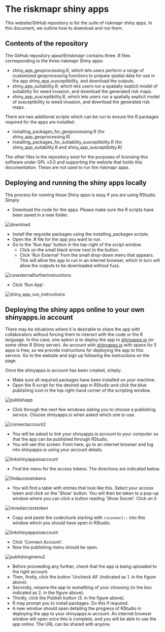 # The riskmapr shiny apps

This website/GitHub repository is for the suite of riskmapr shiny apps. In this document, we outline how to download and run them. 

## Contents of the repository

The GitHub repository apear9/riskmapr contains three .R files corresponding to the three riskmapr Shiny apps:

* shiny_app_geoprocessing.R, which lets users perform a range of customized geoprocessing functions to prepare spatial data for use in the app shiny_app_susceptibility, and download the outputs.
* shiny_app_suitability.R, which lets users run a spatially explicit model of suitability for weed invasion, and download the generated risk maps. 
* shiny_app_susceptibility.R, which lets users run a spatially explicit model of susceptibility to weed invasion, and download the generated risk maps.

There are two additional scripts which can be run to ensure the R packages required for the apps are installed:

* installing_packages_for_geoprocessing.R (for shiny_app_geoprocessing.R)
* installing_packages_for_suitability_susceptibility.R (for shiny_app_suitability.R and shiny_app_susceptibility.R)

The other files in the repository exist for the purposes of licensing this software under GPL v3.0 and supporting the website that holds this documentation. These are not used to run the riskmapr apps. 

## Deploying and running the shiny apps locally

The process for running these Shiny apps is easy if you are using RStudio. Simply:

* Download the code for the apps. Please make sure the R scripts have been saved in a new folder.  

![download](https://user-images.githubusercontent.com/17267197/52981526-f4fd7480-342b-11e9-8ea4-d2e296418c6c.png)

* Install the requisite packages using the installing_packages scripts.
* Open the .R file for the app you want to run.
* Go to the 'Run App' button in the top-right of the script window. 
    * Click on the small black arrow next to the button.
    * Click 'Run External' from the small drop-down menu that appears. This will allow the app to run in an internet browser, which in turn will allow the outputs to be downloaded without fuss. 

![runexternalfurtherinstructions](https://user-images.githubusercontent.com/17267197/52981533-fd55af80-342b-11e9-82d7-374203bc4371.png)

* Click 'Run App'.

![shiny_app_run_instructions](https://user-images.githubusercontent.com/17267197/52686165-38716200-2f98-11e9-89e6-4e3e1e0f4b29.png)

## Deploying the shiny apps online to your own shinyapps.io account

There may be situations where it is desirable to share the app with collaborators without forcing them to interact with the code or the R language. In this case, one option is to deploy the app to [shinyapps.io](https://www.shinyapps.io/) (or some other R Shiny server). An account with [shinyapps.io](https://www.shinyapps.io) with space for 5 apps is free, so we provide instructions for deploying the app to this service. Go to the website and sign up following the instructions on the page.

Once the shinyapps.io account has been created, simply:

* Make sure all required packages have been installed on your machine.
* Open the R script for the desired app in RStudio and click the blue publishing icon in the top right-hand corner of the scripting window.

![publishapp](https://user-images.githubusercontent.com/17267197/53022457-f029d680-34a6-11e9-9f85-10bf21d38de7.png)

* Click through the next few windows asking you to choose a publishing service. Choose shinyapps.io when asked which one to use. 

![connectaccount2](https://user-images.githubusercontent.com/17267197/53022651-5878b800-34a7-11e9-9191-b18646988f8b.PNG)

* You will be asked to link your shinyapps.io account to your computer so that the app can be published through RStudio. 
* You will see this screen. From here, go to an internet browser and log into shinyapps.io using your account details.
    
![linkshinyappsioaccount](https://user-images.githubusercontent.com/17267197/53022687-6af2f180-34a7-11e9-9bce-76a35e8a685b.PNG)

* Find the menu for the access tokens. The directions are indicated below.
    
![findaccesstokens](https://user-images.githubusercontent.com/17267197/53022855-ca510180-34a7-11e9-90da-bea95dc8d429.png)

* You will find a table with entries that look like this. Select your access token and click on the 'Show' button. You will then be taken to a pop-up window where you can click a button reading 'Show Secret'. Click on it.
    
![revealaccesstoken](https://user-images.githubusercontent.com/17267197/53022905-e654a300-34a7-11e9-8a29-0e19603c8dd7.png)

* Copy and paste the codechunk starting with `rsconnect::` into this window which you should have open in RStudio.
    
![linkshinyappsioaccount](https://user-images.githubusercontent.com/17267197/53023259-91655c80-34a8-11e9-9c3c-e6991d5e1f8c.PNG)

* Click 'Connect Account'.
* Now the publishing menu should be open. 

![publishingmenu2](https://user-images.githubusercontent.com/17267197/53023364-cd98bd00-34a8-11e9-822b-28062cd24178.png)

* Before proceeding any further, check that the app is being uploaded to the right account.
* Then, firstly, click the button 'Uncheck All' (indicated as 1. in the figure above). 
* Secondly, rename the app to something of your choosing (in the box indicated as 2. in the figure above).
* Thirdly, click the Publish button (3. in the figure above).
* R may prompt you to install packages. Do this if required. 
* A new window should open detailing the progress of RStudio in deploying the app to your shinyapps.io account. An internet browser window will open once this is complete, and you will be able to use the app online. The URL can be shared with anyone. 
